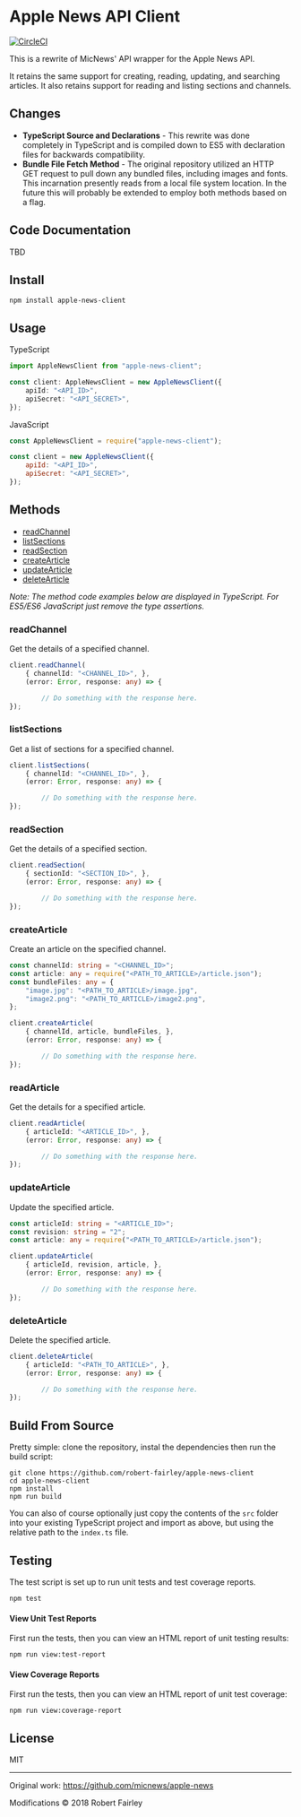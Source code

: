 # Apple News API Client

[![CircleCI](https://circleci.com/gh/robertfairley/apple-news-client.svg?style=svg&circle-token=f9b87968abe055eb87bd7162c2f7563679acd5c9)](https://circleci.com/gh/robertfairley/apple-news-client)

This is a rewrite of MicNews' API wrapper for the Apple News API.

It retains the same support for creating, reading, updating, and searching articles. It also retains support for reading and listing sections and channels.

## Changes

* **TypeScript Source and Declarations** - This rewrite was done completely in TypeScript and is compiled down to ES5 with declaration files for backwards compatibility. 
* **Bundle File Fetch Method** - The original repository utilized an HTTP GET request to pull down any bundled files, including images and fonts. This incarnation presently reads from a local file system location. In the future this will probably be extended to employ both methods based on a flag.

## Code Documentation

TBD

## Install

```shell
npm install apple-news-client
```

## Usage

TypeScript

```typescript
import AppleNewsClient from "apple-news-client";

const client: AppleNewsClient = new AppleNewsClient({
    apiId: "<API_ID>",
    apiSecret: "<API_SECRET>",
});
```

JavaScript

```javascript
const AppleNewsClient = require("apple-news-client");

const client = new AppleNewsClient({
    apiId: "<API_ID>",
    apiSecret: "<API_SECRET>",
});
```

## Methods

* [readChannel](#readchannel)
* [listSections](#listsections)
* [readSection](#readsection)
* [createArticle](#createarticle)
* [updateArticle](#updatearticle)
* [deleteArticle](#deletearticle)

*Note: The method code examples below are displayed in TypeScript. For ES5/ES6 JavaScript just remove the type assertions.*

### readChannel

Get the details of a specified channel.

```typescript
client.readChannel(
    { channelId: "<CHANNEL_ID>", },
    (error: Error, response: any) => {

        // Do something with the response here.
});
```

### listSections

Get a list of sections for a specified channel.

```typescript
client.listSections(
    { channelId: "<CHANNEL_ID>", },
    (error: Error, response: any) => {

        // Do something with the response here.
});
```

### readSection

Get the details of a specified section.

```typescript
client.readSection(
    { sectionId: "<SECTION_ID>", },
    (error: Error, response: any) => {

        // Do something with the response here.
});
```

### createArticle

Create an article on the specified channel.

```typescript
const channelId: string = "<CHANNEL_ID>";
const article: any = require("<PATH_TO_ARTICLE>/article.json");
const bundleFiles: any = {
    "image.jpg": "<PATH_TO_ARTICLE>/image.jpg",
    "image2.png": "<PATH_TO_ARTICLE>/image2.png",
};

client.createArticle(
    { channelId, article, bundleFiles, },
    (error: Error, response: any) => {

        // Do something with the response here.
});
```

### readArticle

Get the details for a specified article.

```typescript
client.readArticle(
    { articleId: "<ARTICLE_ID>", },
    (error: Error, response: any) => {

        // Do something with the response here.
});
```

### updateArticle

Update the specified article.

```typescript
const articleId: string = "<ARTICLE_ID>";
const revision: string = "2";
const article: any = require("<PATH_TO_ARTICLE>/article.json");

client.updateArticle(
    { articleId, revision, article, },
    (error: Error, response: any) => {

        // Do something with the response here.
});
```

### deleteArticle

Delete the specified article.

```typescript
client.deleteArticle(
    { articleId: "<PATH_TO_ARTICLE>", },
    (error: Error, response: any) => {

        // Do something with the response here.
});
```

## Build From Source

Pretty simple: clone the repository, instal the dependencies then run the build script:
```shell
git clone https://github.com/robert-fairley/apple-news-client
cd apple-news-client
npm install
npm run build
```

You can also of course optionally just copy the contents of the `src` folder into your existing TypeScript project
and import as above, but using the relative path to the `index.ts` file.

## Testing

The test script is set up to run unit tests and test coverage reports.
```shell
npm test
```

#### View Unit Test Reports

First run the tests, then you can view an HTML report of unit testing results:
```shell
npm run view:test-report
```

#### View Coverage Reports

First run the tests, then you can view an HTML report of unit test coverage:
```shell
npm run view:coverage-report
```

## License

MIT

---

Original work: https://github.com/micnews/apple-news

Modifications &copy; 2018 Robert Fairley
